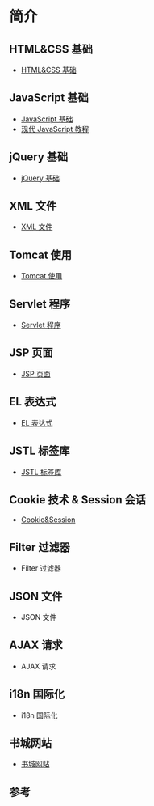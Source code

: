 # 简介

## HTML&CSS 基础

* [HTML&CSS 基础](BackEnd/LearnJava/Web/note/HTML&CSS.md)

## JavaScript 基础

* [JavaScript 基础](BackEnd/LearnJava/Web/note/JavaScript.md)
* [现代 JavaScript 教程](BackEnd/LearnJava/Web/note/js_model_tutorial.md)

## jQuery 基础

* [jQuery 基础](BackEnd/LearnJava/Web/note/jQuery.md)

## XML 文件

* [XML 文件](BackEnd/LearnJava/Web/note/XML.md)

## Tomcat 使用

* [Tomcat 使用](BackEnd/LearnJava/Web/note/Tomcat.md)

## Servlet 程序

* [Servlet 程序](BackEnd/LearnJava/Web/note/Servlet.md)

## JSP 页面

* [JSP 页面](BackEnd/LearnJava/Web/note/JSP.md)

## EL 表达式

* [EL 表达式](BackEnd/LearnJava/Web/note/EL.md)

## JSTL 标签库

* [JSTL 标签库](BackEnd/LearnJava/Web/note/JSTL.md)

## Cookie 技术 & Session 会话

* [Cookie&Session](BackEnd/LearnJava/Web/note/Cookie&Session.md)

## Filter 过滤器

* Filter 过滤器

## JSON 文件

* JSON 文件

## AJAX 请求

* AJAX 请求

## i18n 国际化

* i18n 国际化

## 书城网站

* [书城网站](BackEnd/LearnJava/Web/note/Book.md)

## 参考
